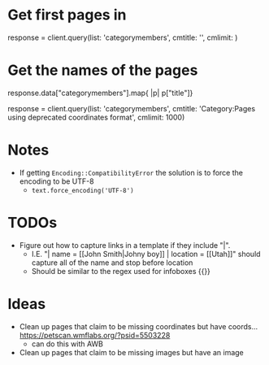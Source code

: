 

# Get first <num> pages in <category>
response = client.query(list: 'categorymembers', cmtitle: '<category>', cmlimit: <num>)
# Get the names of the pages
response.data["categorymembers"].map{ |p| p["title"]}


response = client.query(list: 'categorymembers', cmtitle: 'Category:Pages using deprecated coordinates format', cmlimit: 1000)

# Notes
- If getting `Encoding::CompatibilityError` the solution is to force the encoding to be UTF-8
  * `text.force_encoding('UTF-8')`

# TODOs
- Figure out how to capture links in a template if they include "|". 
  * I.E. "| name = [[John Smith|Johny boy]] | location = [[Utah]]" should capture all of the name and stop before location
  * Should be similar to the regex used for infoboxes {{}}

# Ideas
- Clean up pages that claim to be missing coordinates but have coords... https://petscan.wmflabs.org/?psid=5503228
  * can do this with AWB
- Clean up pages that claim to be missing images but have an image